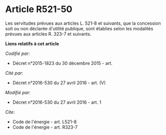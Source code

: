 # Article R521-50

Les servitudes prévues aux articles L. 521-8 et suivants, que la concession soit ou non déclarée d'utilité publique, sont
établies selon les modalités prévues aux articles R. 323-7 et suivants.

**Liens relatifs à cet article**

_Codifié par_:

  - Décret n°2015-1823 du 30 décembre 2015 - art.

_Cité par_:

  - Décret n°2016-530 du 27 avril 2016 - art. (V)

_Modifié par_:

  - Décret n°2016-530 du 27 avril 2016 - art. 1

_Cite_:

  - Code de l'énergie - art. L521-8
  - Code de l'énergie - art. R323-7
